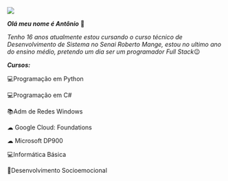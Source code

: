 <img src="https://i.pinimg.com/originals/da/ae/3b/daae3badfb7357d973062b2abeef24eb.gif">


***Olá meu nome é Antônio*** 👋

 *Tenho 16 anos atualmente estou cursando o curso técnico de Desenvolvimento de Sistema no Senai Roberto Mange, estou no ultimo ano do ensino médio, pretendo um dia ser um programador Full Stack*😉
 
***Cursos:***

💻Programação em Python

💻Programação em C#

📚Adm de Redes Windows

☁ Google Cloud: Foundations

☁ Microsoft DP900

💻Informática Básica 

🤝Desenvolvimento Socioemocional

<!---
AntonioC-Silva/AntonioC-Silva is a ✨ special ✨ repository because its `README.md` (this file) appears on your GitHub profile.
You can click the Preview link to take a look at your changes.
--->
